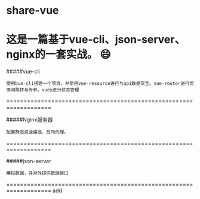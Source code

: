 # share-vue



这是一篇基于vue-cli、json-server、nginx的一套实战。
:smile:
===================================================================

#####vue-cli

	使用bue-cli搭建一个项目，并使用vue-resource进行与api数据交互。vue-router进行页面间跳转与传参。vuex进行状态管理
===================================================================

#####Nginx服务器

	配置静态资源路径，反向代理。
===================================================================

#####json-server

	模拟数据，并对外提供数据接口
===================================================================
add